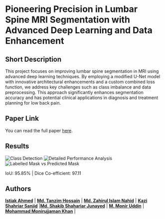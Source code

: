 # Pioneering Precision in Lumbar Spine MRI Segmentation with Advanced Deep Learning and Data Enhancement

## Short Description

This project focuses on improving lumbar spine segmentation in MRI using advanced deep learning techniques. By employing a modified U-Net model with innovative architectural enhancements and a custom combined loss function, we address key challenges such as class imbalance and data preprocessing. This approach significantly enhances segmentation accuracy and has potential clinical applications in diagnosis and treatment planning for low back pain.

## Paper Link

You can read the full paper [here](https://arxiv.org/abs/2409.06018).

## Results
![Class Detection](https://github.com/user-attachments/assets/0d96d9a1-93b9-4c11-ad47-822ea5ab0f86)
![Detailed Performance Analysis](https://github.com/user-attachments/assets/ae445d19-064c-4c2e-a489-f518a891fc06)
![Labelled Mask vs Predicted Mask](https://github.com/user-attachments/assets/3ee68f69-2f89-427e-94f6-c022073caba3)

IoU: 95.85% | 
Dice Co-efficient: 97.11

## Authors


 [**Istiak Ahmed**](github.com/istiak769) | [**Md. Tanzim Hossain**](https://github.com/tanzimhossain) | [**Md. Zahirul Islam Nahid**](https://github.com/zahirul-islam) | [**Kazi Shahriar Sanjid**](https://github.com/shahriar-sanjid)
 |[**Md. Shakib Shahariar Junayed**](https://github.com/shakib-junayed) | [**M. Monir Uddin**](https://www.northsouth.edu/faculty-members/seps/mathematics-physics/dr.-mohammad-monir-uddin.html) | [**Mohammad Monirujjaman Khan**](https://scholar.google.ca/citations?user=Nw3kYSUAAAAJ&hl=en) |

